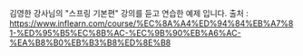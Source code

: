 김영한 강사님의 "스프링 기본편" 강의를 듣고 연습한 예제 입니다.
출처 : https://www.inflearn.com/course/%EC%8A%A4%ED%94%84%EB%A7%81-%ED%95%B5%EC%8B%AC-%EC%9B%90%EB%A6%AC-%EA%B8%B0%EB%B3%B8%ED%8E%B8
